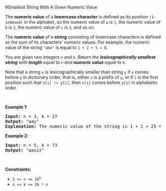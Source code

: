 #Smallest String With A Given Numeric Value
<p>The <strong>numeric value</strong> of a <strong>lowercase character</strong> is defined as its position <code>(1-indexed)</code> in the alphabet, so the numeric value of <code>a</code> is <code>1</code>, the numeric value of <code>b</code> is <code>2</code>, the numeric value of <code>c</code> is <code>3</code>, and so on.</p>
<p>The <strong>numeric value</strong> of a <strong>string</strong> consisting of lowercase characters is defined as the sum of its characters' numeric values. For example, the numeric value of the string <code>"abe"</code> is equal to <code>1 + 2 + 5 = 8</code>.</p>
<p>You are given two integers <code>n</code> and <code>k</code>. Return <em>the <strong>lexicographically smallest string</strong> with <strong>length</strong> equal to <code>n</code> and <strong>numeric value</strong> equal to <code>k</code>.</em></p>
<p>Note that a string <code>x</code> is lexicographically smaller than string <code>y</code> if <code>x</code> comes before <code>y</code> in dictionary order, that is, either <code>x</code> is a prefix of <code>y</code>, or if <code>i</code> is the first position such that <code>x[i] != y[i]</code>, then <code>x[i]</code> comes before <code>y[i]</code> in alphabetic order.</p>
<p> </p>
<p><strong class="example">Example 1:</strong></p>
<pre><strong>Input:</strong> n = 3, k = 27
<strong>Output:</strong> "aay"
<strong>Explanation:</strong> The numeric value of the string is 1 + 1 + 25 = 27, and it is the smallest string with such a value and length equal to 3.
</pre>
<p><strong class="example">Example 2:</strong></p>
<pre><strong>Input:</strong> n = 5, k = 73
<strong>Output:</strong> "aaszz"
</pre>
<p> </p>
<p><strong>Constraints:</strong></p>
<ul>
<li><code>1 &lt;= n &lt;= 10<sup>5</sup></code></li>
<li><code>n &lt;= k &lt;= 26 * n</code></li>
</ul>
